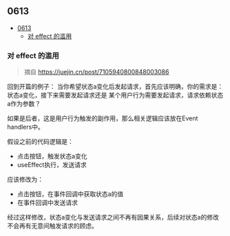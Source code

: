 ## 0613  

<!-- TOC -->

- [0613](#0613)
    - [对 effect 的滥用](#对-effect-的滥用)

<!-- /TOC -->

### 对 effect 的滥用

> 摘自 https://juejin.cn/post/7105940800848003086

回到开篇的例子：
当你希望状态a变化后发起请求，首先应该明确，你的需求是：状态a变化，接下来需要发起请求还是
某个用户行为需要发起请求，请求依赖状态a作为参数？    

如果是后者，这是用户行为触发的副作用，那么相关逻辑应该放在Event handlers中。   

假设之前的代码逻辑是：  

- 点击按钮，触发状态a变化
- useEffect执行，发送请求

应该修改为：   

- 点击按钮，在事件回调中获取状态a的值
- 在事件回调中发送请求


经过这样修改，状态a变化与发送请求之间不再有因果关系，后续对状态a的修改不会再有无意间触发请求的顾虑。

